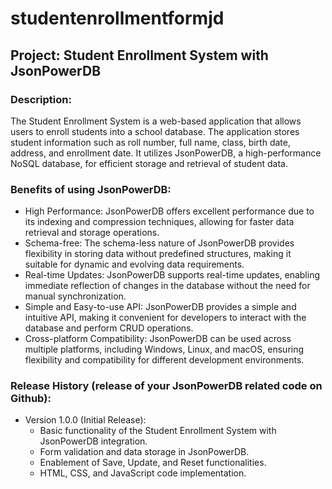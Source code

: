 # studentenrollmentformjd
<!DOCTYPE html>
<html>
<head>
  <title>Project: Student Enrollment System with JsonPowerDB</title>
  
</head>
<body>
  <h2>Project: Student Enrollment System with JsonPowerDB</h2>
  
  <h3>Description:</h3>
  <p>The Student Enrollment System is a web-based application that allows users to enroll students into a school database. The application stores student information such as roll number, full name, class, birth date, address, and enrollment date. It utilizes JsonPowerDB, a high-performance NoSQL database, for efficient storage and retrieval of student data.</p>
  
  <h3>Benefits of using JsonPowerDB:</h3>
  <ul>
    <li>High Performance: JsonPowerDB offers excellent performance due to its indexing and compression techniques, allowing for faster data retrieval and storage operations.</li>
    <li>Schema-free: The schema-less nature of JsonPowerDB provides flexibility in storing data without predefined structures, making it suitable for dynamic and evolving data requirements.</li>
    <li>Real-time Updates: JsonPowerDB supports real-time updates, enabling immediate reflection of changes in the database without the need for manual synchronization.</li>
    <li>Simple and Easy-to-use API: JsonPowerDB provides a simple and intuitive API, making it convenient for developers to interact with the database and perform CRUD operations.</li>
    <li>Cross-platform Compatibility: JsonPowerDB can be used across multiple platforms, including Windows, Linux, and macOS, ensuring flexibility and compatibility for different development environments.</li>
  </ul>
  
  <h3>Release History (release of your JsonPowerDB related code on Github):</h3>
  <ul>
    <li>Version 1.0.0 (Initial Release):
      <ul>
        <li>Basic functionality of the Student Enrollment System with JsonPowerDB integration.</li>
        <li>Form validation and data storage in JsonPowerDB.</li>
        <li>Enablement of Save, Update, and Reset functionalities.</li>
        <li>HTML, CSS, and JavaScript code implementation.</li>
      </ul>
    </li>
  </ul>
</body>
</html>
